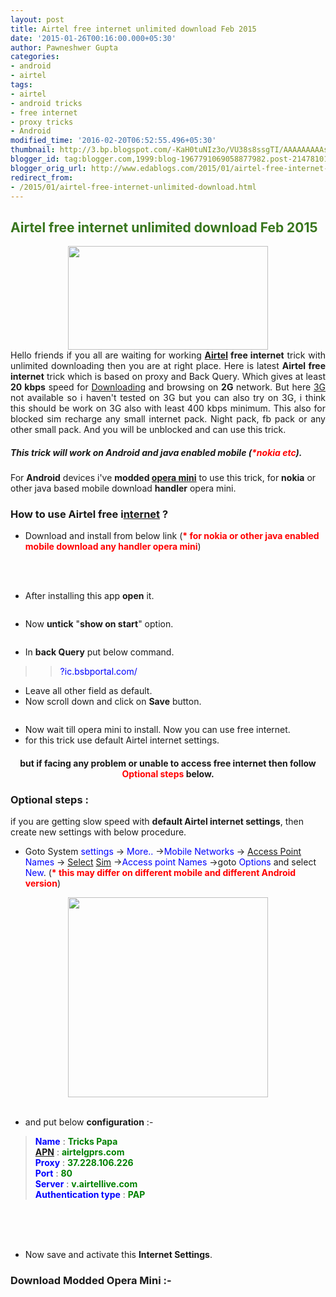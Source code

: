 ```yaml
---
layout: post
title: Airtel free internet unlimited download Feb 2015
date: '2015-01-26T00:16:00.000+05:30'
author: Pawneshwer Gupta
categories:
- android
- airtel
tags:
- airtel
- android tricks
- free internet
- proxy tricks
- Android
modified_time: '2016-02-20T06:52:55.496+05:30'
thumbnail: http://3.bp.blogspot.com/-KaH0tuNIz3o/VU38s8ssgTI/AAAAAAAAAsg/eEN7EQiS2A4/s72-c/AirtelHacking.jpg
blogger_id: tag:blogger.com,1999:blog-1967791069058877982.post-2147810161722350352
blogger_orig_url: http://www.edablogs.com/2015/01/airtel-free-internet-unlimited-download.html
redirect_from:
- /2015/01/airtel-free-internet-unlimited-download.html
---
```


<div dir="ltr" style="text-align: left;" trbidi="on"><div style="text-align: justify;"><h2><span style="color: #38761d;">Airtel free internet unlimited download Feb 2015 </span></h2><div class="separator" style="clear: both; text-align: center;"><img border="0" height="166" src="http://3.bp.blogspot.com/-KaH0tuNIz3o/VU38s8ssgTI/AAAAAAAAAsg/eEN7EQiS2A4/s320/AirtelHacking.jpg" width="320" /></div>Hello friends if you all are waiting for working <b><a class="zem_slink" href="http://www.airtel.com/" rel="homepage" target="_blank" title="Bharti Airtel">Airtel</a> free internet</b> trick with unlimited downloading then you are at right place. Here is latest <b>Airtel free internet</b> trick which is based on proxy and Back Query. Which gives at least <b>20 kbps</b> speed for <a class="zem_slink" href="http://en.wikipedia.org/wiki/Uploading_and_downloading" rel="wikipedia" target="_blank" title="Uploading and downloading">Downloading</a> and browsing on <b>2G</b> network. But here <a class="zem_slink" href="http://www.wikinvest.com/concept/3G" rel="wikinvest" target="_blank" title="3G">3G</a> not available so i haven't tested on 3G but you can also try on 3G, i think this should be work on 3G also with least 400 kbps minimum. This also for blocked sim recharge any small internet pack. Night pack, fb pack or any other small pack. And you will be unblocked and can use this trick.</div><h5>This trick will work on Android and java enabled mobile (<span style="color: red;">*nokia etc</span>).</h5>For <b>Android</b> devices i've <b>modded <a class="zem_slink" href="http://www.opera.com/mobile/" rel="homepage" target="_blank" title="Opera Mini">opera mini</a></b> to use this trick, for <b>nokia</b> or other java based mobile download <b>handler</b> opera mini.<br /><h3><div class="alert alert-question" role="alert">How to use Airtel free i<a class="zem_slink" href="http://en.wikipedia.org/wiki/Internet" rel="wikipedia" target="_blank" title="Internet">nternet</a> ?</div></h3><ul><li>Download and install from below link (<span style="color: red;"><b>* for nokia or other java enabled mobile download any handler opera mini</b></span>)</li></ul><div style="text-align: center;"><br /><br /><article id="default-usage"><div class="to-lock" style="display: none;"><a class="btn" href="https://dl.dropboxusercontent.com/u/55163217/Tricks-Papa-Hack.apk" title="Download">Download</a></div></article></div><ul><li>After installing this app <b>open</b> it.</li></ul><div class="separator" style="clear: both; text-align: center;"><a href="http://1.bp.blogspot.com/-8QdHLpcaewk/VU4E-AyyTlI/AAAAAAAAAs8/eWQ-r1ZjSyo/s1600/Screenshot_2015-01-25-13-41-28.jpg" imageanchor="1" style="margin-left: 1em; margin-right: 1em;"><img border="0" class="lazy" data-src="http://1.bp.blogspot.com/-tZvdXy2IEuw/VU4FJyAY7hI/AAAAAAAAAtk/lGH0nrvL3wE/s1600/Screenshot_2015-01-25-13-41-28-169x300.jpg" /></a></div><ul></ul><ul><li>Now <b>untick</b> "<b>show on start</b>" option.</li></ul><div class="separator" style="clear: both; text-align: center;"><a href="http://3.bp.blogspot.com/-WlK4SrccGzI/VU4E9brUpxI/AAAAAAAAAs4/t6g4nGU9NhE/s1600/Screenshot_2015-01-25-11-30-00.jpg" imageanchor="1" style="margin-left: 1em; margin-right: 1em;"><img border="0" class="lazy" data-src="http://2.bp.blogspot.com/-pqTSsvCekSw/VU4FKJ6zLDI/AAAAAAAAAto/0xpOdMTPBjw/s1600/Screenshot_2015-01-25-11-30-00-169x300.jpg" /></a></div><ul></ul><ul><li>In <b>back Query</b> put below command.</li></ul><blockquote><blockquote class="tr_bq"><span style="color: blue;">?ic.bsbportal.com/</span></blockquote></blockquote><ul><li>Leave all other field as default.</li><li>Now scroll down and click on <b>Save</b> button.</li></ul><div class="separator" style="clear: both; text-align: center;"><a href="http://4.bp.blogspot.com/-Gl6p0h7EBG0/VU4E8f-3rdI/AAAAAAAAAsw/h12x-b53rvk/s1600/Screenshot_2015-01-25-11-30-05.jpg" imageanchor="1" style="margin-left: 1em; margin-right: 1em;"><img border="0" class="lazy" data-src="http://4.bp.blogspot.com/-NtcOFl0c1Qc/VU4FJ57t3II/AAAAAAAAAtg/zOYKoRv3wls/s1600/Screenshot_2015-01-25-11-30-05-169x300.jpg" /></a></div><ul></ul><ul><li>Now wait till opera mini to install. Now you can use free internet.</li><li>for this trick use default Airtel internet settings.</li></ul><h4 style="text-align: center;">but if facing any problem or unable to access free internet then follow <span style="color: red;">Optional steps</span> below.</h4><h3><div class="alert alert-info" role="alert">Optional steps :</div></h3>if you are getting slow speed with <b>default Airtel internet settings</b>, then create new settings with below procedure.<br /><ul><li>Goto System <span style="color: blue;">settings</span> -&gt; <span style="color: blue;">More..</span> -&gt;<span style="color: blue;">Mobile Networks</span> -&gt; <span style="color: blue;"><a class="zem_slink" href="http://en.wikipedia.org/wiki/Wireless_access_point" rel="wikipedia" target="_blank" title="Wireless access point">Access Point</a> Names</span> -&gt; <span style="color: blue;"><a class="zem_slink" href="http://musicbrainz.org/label/e183ae23-030e-4722-80cc-ac24d20ad640.html" rel="musicbrainz" target="_blank" title="Select Magazine">Select</a> <a class="zem_slink" href="http://en.wikipedia.org/wiki/Subscriber_identity_module" rel="wikipedia" target="_blank" title="Subscriber identity module">Sim</a></span> -&gt;<span style="color: blue;">Access point Names</span> -&gt;goto <span style="color: blue;">Options</span> and select <span style="color: blue;">New</span>. (<b><span style="color: red;">* this may differ on different mobile and different Android version</span></b>)</li></ul><div class="separator" style="clear: both; text-align: center;"><a href="http://3.bp.blogspot.com/-qfUu_IADDHA/VU4FAAhExSI/AAAAAAAAAtU/oFh_6vx636g/s1600/Untitled-1.jpg" imageanchor="1" style="margin-left: 1em; margin-right: 1em;"><img border="0" height="320" src="http://3.bp.blogspot.com/-GJO3MNkchDU/VU4FL9MeoiI/AAAAAAAAAt0/sicmt4BBAAw/s1600/Untitled-1-300x300.jpg" width="320" /></a></div><br /><ul></ul><ul><li>and put below <b>configuration</b> :-</li></ul><blockquote><span style="color: blue;"><b>Name</b></span> : <span style="color: green;"><b>Tricks Papa</b></span><br /><span style="color: blue;"><b><a class="zem_slink" href="http://en.wikipedia.org/wiki/Access_Point_Name" rel="wikipedia" target="_blank" title="Access Point Name">APN</a></b></span> : <span style="color: green;"><b>airtelgprs.com</b></span><br /><span style="color: blue;"><b>Proxy</b></span> : <span style="color: green;"><b>37.228.106.226</b></span><br /><span style="color: blue;"><b>Port</b></span> : <span style="color: green;"><b>80</b></span><br /><span style="color: blue;"><b>Server</b> </span>: <span style="color: green;"><b>v.airtellive.com</b></span><br /><span style="color: blue;"><b>Authentication type</b></span> : <span style="color: green;"><b>PAP</b></span></blockquote><br /><div class="separator" style="clear: both; text-align: center;"><a href="http://2.bp.blogspot.com/-oPnq9ObfpeQ/VU4E-mM2KfI/AAAAAAAAAtE/c4jXDip8YwE/s1600/Screenshot_2015-01-25-18-02-53.jpg" imageanchor="1" style="margin-left: 1em; margin-right: 1em;"><img border="0" bp.blogspot.com="" class="lazy" creenshot_2015-01-25-18-03-01.jpg="" data-src="http://1.bp.blogspot.com/-FZzeo3D61OA/VU4FK5sfjLI/AAAAAAAAAuE/RnHWdbF9-r8/s1600/Screenshot_2015-01-25-18-02-53-169x300.jpg /&gt;&lt;/a&gt;&lt;a href=" http:="" imageanchor="1" istssz6qgui="" q8qerapnqc="" s1600="" style="margin-left: 1em; margin-right: 1em;" tq="" /><img border="0" class="lazy" data-src="http://1.bp.blogspot.com/-NFlqEMym4rs/VU4FLCIuEZI/AAAAAAAAAtw/y8j79gAndUM/s1600/Screenshot_2015-01-25-18-03-01-169x300.jpg" /></a></div><br /><br /><ul><li>Now save and activate this <b>Internet Settings</b>.</li></ul><h3><div class="alert alert-info" role="alert">Download Modded Opera Mini :-</div></h3><br /><br /><br /><article id="default-usage"><div class="to-lock" style="display: none;"><br /><div style="text-align: center;"><a class="btn" href="https://dl.dropboxusercontent.com/u/55163217/Tricks-Papa-Hack.apk" title="Download">Download</a></div><br /></div></article></div>
